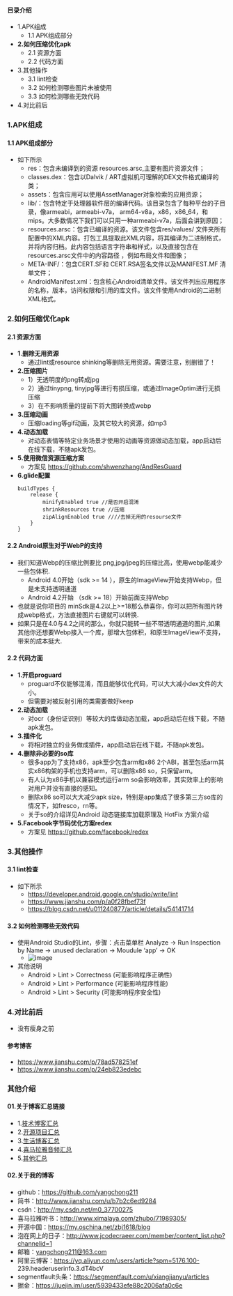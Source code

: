 #### 目录介绍
- 1.APK组成
    - 1.1 APK组成部分
- **2.如何压缩优化apk**
    - 2.1 资源方面
    - 2.2 代码方面
- 3.其他操作
    - 3.1 lint检查
    - 3.2 如何检测哪些图片未被使用
    - 3.3 如何检测哪些无效代码
- 4.对比前后




### 1.APK组成
#### 1.1 APK组成部分
- 如下所示
    - res：包含未编译到的资源 resources.arsc,主要有图片资源文件；
    - classes.dex：包含以Dalvik / ART虚拟机可理解的DEX文件格式编译的类；
    - assets：包含应用可以使用AssetManager对象检索的应用资源；
    - lib/：包含特定于处理器软件层的编译代码。该目录包含了每种平台的子目录，像armeabi，armeabi-v7a， arm64-v8a，x86，x86_64，和mips。大多数情况下我们可以只用一种armeabi-v7a，后面会讲到原因；
    - resources.arsc：包含已编译的资源。该文件包含res/values/ 文件夹所有配置中的XML内容。打包工具提取此XML内容，将其编译为二进制格式，并将内容归档。此内容包括语言字符串和样式，以及直接包含在resources.arsc文件中的内容路径 ，例如布局文件和图像；
    - META-INF/：包含CERT.SF和 CERT.RSA签名文件以及MANIFEST.MF 清单文件；
    - AndroidManifest.xml：包含核心Android清单文件。该文件列出应用程序的名称，版本，访问权限和引用的库文件。该文件使用Android的二进制XML格式。




### 2.如何压缩优化apk
#### 2.1 资源方面
- **1.删除无用资源**
    - 通过lint或resource shinking等删除无用资源。需要注意，别删错了！
- **2.压缩图片**
    * 1）无透明度的png转成jpg
    * 2）通过tinypng, tinyjpg等进行有损压缩，或通过ImageOptim进行无损压缩
    * 3）在不影响质量的提前下将大图转换成webp
- **3.压缩动画**
    - 压缩loading等gif动画，及其它较大的资源，如mp3
- **4.动态加载**
    - 对动态表情等特定业务场景才使用的动画等资源做动态加载，app启动后在线下载，不随apk发包。
- **5.使用微信资源压缩方案**
    - 方案见 https://github.com/shwenzhang/AndResGuard
- **6.glide配置**
    ```
    buildTypes {
        release {
            minifyEnabled true //是否开启混淆
            shrinkResources true //压缩
            zipAlignEnabled true ////去掉无用的resourse文件
        }
    }
    ```


#### 2.2 Android原生对于WebP的支持
- 我们知道Webp的压缩比例要比 png,jpg/jpeg的压缩比高，使用webp能减少一些包体积.
    - Android 4.0开始（sdk >= 14 ），原生的ImageView开始支持Webp，但是未支持透明通道
    - Android 4.2开始 （sdk >= 18）开始前面支持Webp
- 也就是说你项目的 minSdk是4.2以上>=18那么恭喜你，你可以把所有图片转成webp格式，方法直接图片右键就可以转换.
- 如果只是在4.0与4.2之间的那么，你就只能转一些不带透明通道的图片,如果其他你还想要Webp接入一个库，那增大包体积，和原生ImageView不支持，带来的成本挺大.




#### 2.2 代码方面
- **1.开启proguard**
    - proguard不仅能够混淆，而且能够优化代码，可以大大减小dex文件的大小。
    - 但需要对被反射引用的类需要做好keep
- **2.动态加载**
    - 对ocr（身份证识别）等较大的库做动态加载，app启动后在线下载，不随apk发包。
- **3.插件化**
    - 将相对独立的业务做成插件，app启动后在线下载，不随apk发包。
- **4.删除非必要的so库**
    - 很多app为了支持x86，apk至少包含arm和x86 2个ABI，甚至包括arm其实x86构架的手机也支持arm，可以删除x86 so，只保留arm。
    - 有人认为x86手机以兼容模式运行arm so会影响效率，其实效率上的影响对用户并没有直接的感知。
    - 删除x86 so可以大大减少apk size，特别是app集成了很多第三方so库的情况下，如fresco，rn等。
    - 关于so的介绍详见Android 动态链接库加载原理及 HotFix 方案介绍
- **5.Facebook字节码优化方案redex**
    - 方案见 https://github.com/facebook/redex



### 3.其他操作
#### 3.1 lint检查
- 如下所示
    - https://developer.android.google.cn/studio/write/lint
    - https://www.jianshu.com/p/a0f28fbef73f
    - https://blog.csdn.net/u011240877/article/details/54141714


#### 3.2 如何检测哪些无效代码
- 使用Android Studio的Lint，步骤：点击菜单栏 Analyze -> Run Inspection by Name -> unused declaration -> Moudule ‘app’ -> OK
    - ![image](https://upload-images.jianshu.io/upload_images/4432347-057205a22ac22d2f.png?imageMogr2/auto-orient/strip%7CimageView2/2/w/1240)
- 其他说明
    - Android > Lint > Correctness (可能影响程序正确性)
    - Android > Lint > Performance (可能影响程序性能)
    - Android > Lint > Security (可能影响程序安全性)



### 4.对比前后
- 没有瘦身之前







#### 参考博客
- https://www.jianshu.com/p/78ad578251ef
- https://www.jianshu.com/p/24eb823edebc




### 其他介绍
#### 01.关于博客汇总链接
- 1.[技术博客汇总](https://www.jianshu.com/p/614cb839182c)
- 2.[开源项目汇总](https://blog.csdn.net/m0_37700275/article/details/80863574)
- 3.[生活博客汇总](https://blog.csdn.net/m0_37700275/article/details/79832978)
- 4.[喜马拉雅音频汇总](https://www.jianshu.com/p/f665de16d1eb)
- 5.[其他汇总](https://www.jianshu.com/p/53017c3fc75d)



#### 02.关于我的博客
- github：https://github.com/yangchong211
- 简书：http://www.jianshu.com/u/b7b2c6ed9284
- csdn：http://my.csdn.net/m0_37700275
- 喜马拉雅听书：http://www.ximalaya.com/zhubo/71989305/
- 开源中国：https://my.oschina.net/zbj1618/blog
- 泡在网上的日子：http://www.jcodecraeer.com/member/content_list.php?channelid=1
- 邮箱：yangchong211@163.com
- 阿里云博客：https://yq.aliyun.com/users/article?spm=5176.100- 239.headeruserinfo.3.dT4bcV
- segmentfault头条：https://segmentfault.com/u/xiangjianyu/articles
- 掘金：https://juejin.im/user/5939433efe88c2006afa0c6e

